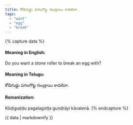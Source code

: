 ```yaml
---
title: కోడిగుడ్డు పగలగొట్ట గుండ్రాయి కావలెనా.
tags:
  - "want"
  - "egg"
  - "break"
---
```


{% capture data %}
#### Meaning in English:
Do you want a stone roller to break an egg with?

#### Meaning in Telugu:
కోడిగుడ్డు పగలగొట్ట గుండ్రాయి కావలెనా.

#### Romanization:
Kōḍiguḍḍu pagalagoṭṭa guṇḍrāyi kāvalenā.
{% endcapture %}

{{ data | markdownify }}

